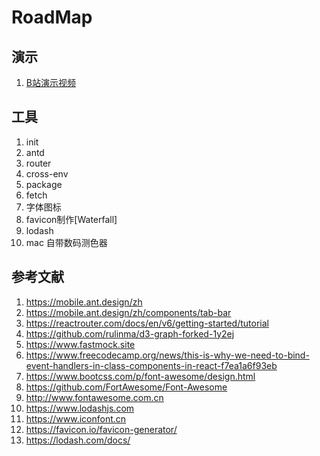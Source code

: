 # RoadMap

## 演示

1. [B站演示视频](https://www.bilibili.com/video/BV1v84y1z74F)
## 工具

1. init
2. antd
3. router
4. cross-env
5. package
6. fetch
7. 字体图标
8. favicon制作[Waterfall]
9. lodash
10. mac 自带数码测色器

## 参考文献

1. <https://mobile.ant.design/zh>
2. <https://mobile.ant.design/zh/components/tab-bar>
3. <https://reactrouter.com/docs/en/v6/getting-started/tutorial>
4. <https://github.com/rulinma/d3-graph-forked-1y2ej>
5. <https://www.fastmock.site>
6. <https://www.freecodecamp.org/news/this-is-why-we-need-to-bind-event-handlers-in-class-components-in-react-f7ea1a6f93eb>
7. <https://www.bootcss.com/p/font-awesome/design.html>
8. <https://github.com/FortAwesome/Font-Awesome>
9. <http://www.fontawesome.com.cn>
10. <https://www.lodashjs.com>
11. <https://www.iconfont.cn>
12. <https://favicon.io/favicon-generator/>
13. <https://lodash.com/docs/>
